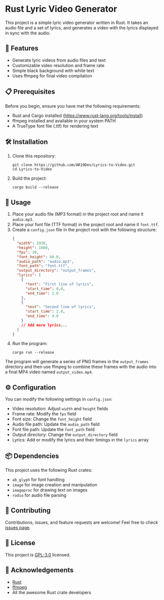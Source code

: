 # Rust Lyric Video Generator

This project is a simple lyric video generator written in Rust. It takes an audio file and a set of lyrics, and generates a video with the lyrics displayed in sync with the audio.

## 🚀 Features

- Generate lyric videos from audio files and text
- Customizable video resolution and frame rate
- Simple black background with white text
- Uses ffmpeg for final video compilation

## 📋 Prerequisites

Before you begin, ensure you have met the following requirements:

- Rust and Cargo installed (https://www.rust-lang.org/tools/install)
- ffmpeg installed and available in your system PATH
- A TrueType font file (.ttf) for rendering text

## 🛠️ Installation

1. Clone this repository:
   ```
   git clone https://github.com/AR10Dev/Lyrics-to-Video.git
   cd Lyrics-to-Video
   ```

2. Build the project:
   ```
   cargo build --release
   ```

## 📝 Usage

1. Place your audio file (MP3 format) in the project root and name it `audio.mp3`.
2. Place your font file (TTF format) in the project root and name it `font.ttf`.
3. Create a `config.json` file in the project root with the following structure:
   ```json
   {
     "width": 1920,
     "height": 1080,
     "fps": 30,
     "font_height": 60.0,
     "audio_path": "audio.mp3",
     "font_path": "font.ttf",
     "output_directory": "output_frames",
     "lyrics": [
       {
         "text": "First line of lyrics",
         "start_time": 0.0,
         "end_time": 2.0
       },
       {
         "text": "Second line of lyrics",
         "start_time": 2.0,
         "end_time": 4.0
       }
       // Add more lyrics...
     ]
   }
   ```
4. Run the program:
   ```
   cargo run --release
   ```

The program will generate a series of PNG frames in the `output_frames` directory and then use ffmpeg to combine these frames with the audio into a final MP4 video named `output_video.mp4`.

## ⚙️ Configuration

You can modify the following settings in `config.json`:

- Video resolution: Adjust `width` and `height` fields
- Frame rate: Modify the `fps` field
- Font size: Change the `font_height` field
- Audio file path: Update the `audio_path` field
- Font file path: Update the `font_path` field
- Output directory: Change the `output_directory` field
- Lyrics: Add or modify the lyrics and their timings in the `lyrics` array

## 📦 Dependencies

This project uses the following Rust crates:

- `ab_glyph` for font handling
- `image` for image creation and manipulation
- `imageproc` for drawing text on images
- `rodio` for audio file parsing

## 🤝 Contributing

Contributions, issues, and feature requests are welcome! Feel free to check [issues page](https://github.com/AR10Dev/Lyrics-to-Video/issues).

## 📜 License

This project is [GPL-3.0](https://choosealicense.com/licenses/gpl-3.0/) licensed.

## 🙏 Acknowledgements

- [Rust](https://www.rust-lang.org/)
- [ffmpeg](https://ffmpeg.org/)
- All the awesome Rust crate developers
